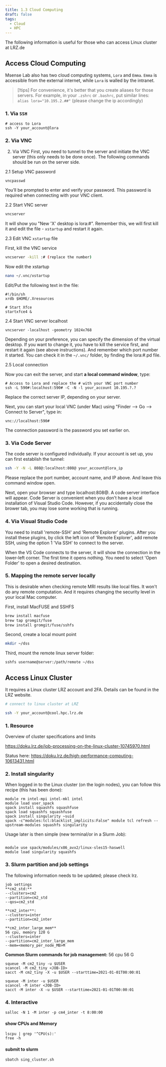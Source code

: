 ```yaml
---
title: 1.3 Cloud Computing
draft: false
tags:
  - Cloud
  - HPC
---
```

The following information is useful for those who can access Linux cluster at LRZ.de
## Access Cloud Computing

Msense Lab also has two cloud computing systems, `Lora` and `Emma`. `Emma` is accessible from the external internet, while `Lora` is walled by the intranet. 

> [!tips]
> For convenience, it's better that you create aliases for those servers. For example, in your `.zshrc` or `.bashrc`, put similar lines:
> `alias lora="10.195.2.##"` (please change the ip accordingly)
> 

### 1. __Via `SSH`__
```
# access to Lora
ssh -Y your_account@lora

```
### 2. __Via VNC__

2. Via VNC
First, you need to tunnel to the server and initiate the VNC server (this only needs to be done once). The following commands should be run on the server side. 

2.1 Setup VNC password
```bash 
vncpasswd
```

You’ll be prompted to enter and verify your password. This password is required when connecting with your VNC client.

2.2 Start VNC server
```bash 
vncserver
```

It will show you "New 'X' desktop is lora:#". Remember this, we will first kill it and edit the file -  `xstartup` and restart it again. 

2.3 Edit VNC `xstartup` file

First, kill the VNC service
```bash 
vncserver -kill :# (replace the number)
```

Now edit the xstartup
```bash
nano ~/.vnc/xstartup
```

Edit/Put the following text in the file:
```
#!/bin/sh
xrdb $HOME/.Xresources

# Start Xfce
startxfce4 &
```

2.4 Start VNC server localhost

```
vncserver -localhost -geometry 1024x768
```

Depending on your preference, you can specify the dimension of the virtual desktop. If you want to change it, you have to kill the service first, and restart it again (see above instructions). And remember which port number it started. You can check it in the `~/.vnc/` folder, by finding the lora:#.pd file.

2.5 Local connection

Now you can exit the server, and start **a local command window**, type: 
```
# Access to Lora and replace the # with your VNC port number
ssh -L 590#:localhost:590# -C -N -l your_account 10.195.?.?
```
Replace the correct server IP, depending on your server.  

Next, you can start your local VNC (under Mac) using "Finder --> Go --> Connect to Server", type in:
```
vnc://localhost:590#
```
The connection password is the password you set earlier on. 

### 3. Via Code Server

The code server is configured individually. If your account is set up, you can first establish the tunnel:

```bash
ssh -Y -N -L 808@:localhost:808@ your_account@lora_ip
```
Please replace the port number, account name, and IP above. And leave this command window open. 

Next, open your browser and type localhost:808@. A code server interface will appear. Code Server is convenient when you don't have a local installation of Visual Studio Code. However, if you accidentally close the brower tab, you may lose some working that is running.

### 4. Via Visual Studio Code

You need to install 'remote-SSH' and 'Remote Explorer' plugins. After you install these plugins, by click the left icon of 'Remote Explorer', add remote SSH, using the option 1 'Via SSH' to connect to the server. 

When the VS Code connects to the server, it will show the connection in the lower-left corner. The first time it opens nothing. You need to select 'Open Folder' to open a desired destination. 

### 5. Mapping the remote server locally

This is desirable when checking remote MRI results like local files. It won't do any remote computation. And it requires changing the security level in your local Mac computer. 

First, install MacFUSE and SSHFS
```bash
brew install macfuse
brew tap gromgit/fuse
brew install gromgit/fuse/sshfs
```

Second, create a local mount point

```bash
mkdir ~/dss
```

Third, mount the remote linux server folder:

```bash
sshfs username@server:/path/remote ~/dss
```

## Access Linux Cluster

It requires a Linux cluster LRZ account and 2FA. Details can be found in the LRZ website. 

```bash
# connect to linux cluster at LRZ

ssh -Y your_account@cool.hpc.lrz.de

```

### 1. Resource

Overview of cluster specifications and limits

https://doku.lrz.de/job-processing-on-the-linux-cluster-10745970.html

Status here:
https://doku.lrz.de/high-performance-computing-10613431.html

### 2. Install singularity
When logged in to the Linux cluster (on the login nodes), you can follow this recipe (this has been done):  

```
module rm intel-mpi intel-mkl intel  
module load user_spack  
spack install squashfs squashfuse  
spack load squashfs squashfuse  
spack install singularity ~suid  
spack -c"modules:tcl:blacklist_implicits:False" module tcl refresh --upstream-modules squashfs singularity
```
Usage later is then simple (new terminal/or in a Slurm Job):  
```  

module use spack/modules/x86_avx2/linux-sles15-haswell   
module load singularity squashfs  

```
### 3. Slurm partition and job settings

The following information needs to be updated; please check lrz.

	job settings
	**cm2_std:** 
	--clusters=cm2  
	--partition=cm2_std  
	--qos=cm2_std
	
	**cm2_inter**:
	--clusters=inter  
	--partition=cm2_inter
	
	**cm2_inter_large_mem**
	56 cpu, memory 120 G
	--clusters=inter  
	--partition=cm2_inter_large_mem  
	--mem=<memory_per_node_MB>M

**Common Slurm commands for job management:**
56 cpu 56 G
```
squeue -M cm2_tiny -u $USER  
scancel -M cm2_tiny <JOB-ID>  
sacct -M cm2_tiny -X -u $USER --starttime=2021-01-01T00:00:01
```

```
squeue -M inter -u $USER  
scancel -M inter <JOB-ID>  
sacct -M inter -X -u $USER --starttime=2021-01-01T00:00:01
```


### 4. Interactive 

```
salloc -N 1 -M inter -p cm4_inter -t 8:00:00

```
#### show CPUs and Memory
```
lscpu | grep '^CPU(s):'
free -h
```

#### submit to slurm

```
sbatch sing_cluster.sh
```

